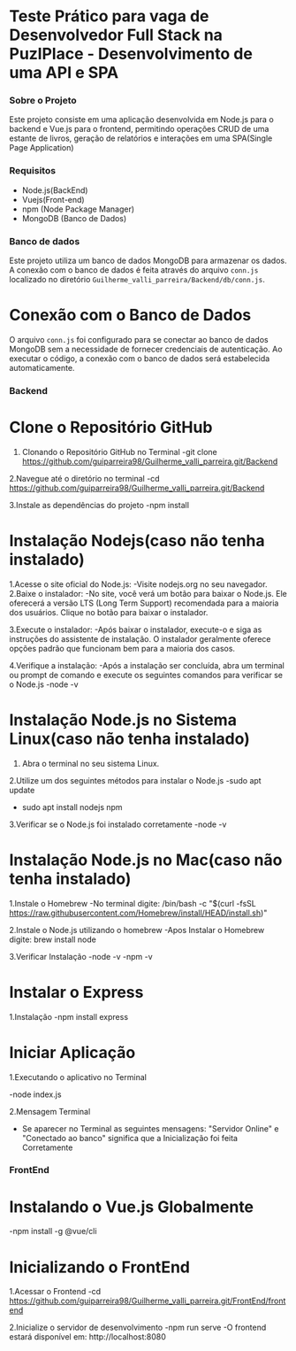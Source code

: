 # Teste Prático para vaga de Desenvolvedor Full Stack na PuzlPlace - Desenvolvimento de uma API e SPA

### Sobre o Projeto
Este projeto consiste em uma aplicação desenvolvida em Node.js para o backend e Vue.js para o frontend, permitindo operações CRUD de uma estante de livros, geração de relatórios e interações em uma SPA(Single Page Application)

### Requisitos
- Node.js(BackEnd)
- Vuejs(Front-end)
- npm (Node Package Manager)
- MongoDB (Banco de Dados)

### Banco de dados
Este projeto utiliza um banco de dados MongoDB para armazenar os dados. A conexão com o banco de dados é feita através do arquivo `conn.js` localizado no diretório `Guilherme_valli_parreira/Backend/db/conn.js`.

# Conexão com o Banco de Dados
O arquivo `conn.js` foi configurado para se conectar ao banco de dados MongoDB sem a necessidade de fornecer credenciais de autenticação. Ao executar o código, a conexão com o banco de dados será estabelecida automaticamente.

### Backend

# Clone o Repositório GitHub
1. Clonando o Repositório GitHub no Terminal
   -git clone https://github.com/guiparreira98/Guilherme_valli_parreira.git/Backend

2.Navegue até o diretório no terminal
   -cd https://github.com/guiparreira98/Guilherme_valli_parreira.git/Backend

3.Instale as dependências do projeto
   -npm install
   

# Instalação Nodejs(caso não tenha instalado)

1.Acesse o site oficial do Node.js:
  -Visite nodejs.org no seu navegador.
2.Baixe o instalador:
  -No site, você verá um botão para baixar o Node.js. Ele oferecerá a versão LTS (Long Term Support) recomendada para a maioria dos usuários. Clique no botão para baixar o instalador.

3.Execute o instalador:
  -Após baixar o instalador, execute-o e siga as instruções do assistente de instalação. O instalador geralmente oferece opções padrão que funcionam bem para a maioria dos casos.

4.Verifique a instalação:
  -Após a instalação ser concluída, abra um terminal ou prompt de comando e execute os seguintes comandos para verificar se o Node.js
  -node -v

# Instalação Node.js no Sistema Linux(caso não tenha instalado)
1. Abra o terminal no seu sistema Linux.

2.Utilize um dos seguintes métodos para instalar o Node.js
  -sudo apt update
  - sudo apt install nodejs npm

3.Verificar se o Node.js foi instalado corretamente
   -node -v
   
# Instalação Node.js no Mac(caso não tenha instalado)

1.Instale o Homebrew
   -No terminal digite: /bin/bash -c "$(curl -fsSL https://raw.githubusercontent.com/Homebrew/install/HEAD/install.sh)"
   
2.Instale o Node.js utilizando o homebrew
   -Apos Instalar o Homebrew digite: brew install node
   
3.Verificar Instalação
   -node -v
   -npm -v

# Instalar o Express

1.Instalação
   -npm install express

# Iniciar Aplicação

1.Executando o aplicativo no Terminal
    
   -node index.js

2.Mensagem Terminal
   - Se aparecer no Terminal as seguintes mensagens: "Servidor Online" e "Conectado ao banco" significa que a Inicialização foi feita Corretamente

### FrontEnd

# Instalando o Vue.js Globalmente
   -npm install -g @vue/cli

# Inicializando o FrontEnd
   1.Acessar o Frontend
      -cd https://github.com/guiparreira98/Guilherme_valli_parreira.git/FrontEnd/frontend
      
   2.Inicialize o servidor de desenvolvimento
      -npm run serve
      -O frontend estará disponível em: http://localhost:8080
